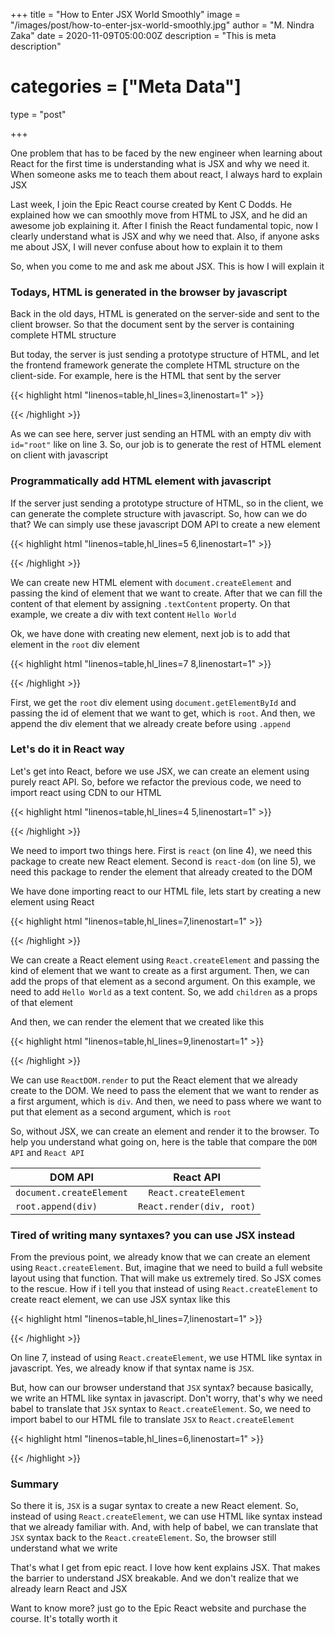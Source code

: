 +++
title = "How to Enter JSX World Smoothly"
image = "/images/post/how-to-enter-jsx-world-smoothly.jpg"
author = "M. Nindra Zaka"
date = 2020-11-09T05:00:00Z
description = "This is meta description"
# categories = ["Meta Data"]
type = "post"

+++

One problem that has to be faced by the new engineer when learning about React for the first time is understanding what is JSX and why we need it. When someone asks me to teach them about react, I always hard to explain JSX

Last week, I join the Epic React course created by Kent C Dodds. He explained how we can smoothly move from HTML to JSX, and he did an awesome job explaining it. After I finish the React fundamental topic, now I clearly understand what is JSX and why we need that. Also, if anyone asks me about JSX, I will never confuse about how to explain it to them

So, when you come to me and ask me about JSX. This is how I will explain it

### Todays, HTML is generated in the browser by javascript

Back in the old days, HTML is generated on the server-side and sent to the client browser. So that the document sent by the server is containing complete HTML structure

But today, the server is just sending a prototype structure of HTML, and let the frontend framework generate the complete HTML structure on the client-side. For example, here is the HTML that sent by the server 

{{< highlight html "linenos=table,hl_lines=3,linenostart=1" >}}
<html>
  <body>
    <div id="root"></div>
  </body>
</html>
{{< /highlight >}}

As we can see here, server just sending an HTML with an empty div with `id="root"` like on line 3. So, our job is to generate the rest of HTML element on client with javascript

### Programmatically add HTML element with javascript

If the server just sending a prototype structure of HTML, so in the client, we can generate the complete structure with javascript. So, how can we do that? We can simply use these javascript DOM API to create a new element

{{< highlight html "linenos=table,hl_lines=5 6,linenostart=1" >}}
<html>
  <body>
    <div id="root"></div>
    <script>
      const div = document.createElement('div');
      div.textContent = 'Hello World';
    </script>
  </body>
</html>
{{< /highlight >}}

We can create new HTML element with `document.createElement` and passing the kind of element that we want to create. After that we can fill the content of that element by assigning `.textContent` property. On that example, we create a div with text content `Hello World`

Ok, we have done with creating new element, next job is to add that element in the `root` div element

{{< highlight html "linenos=table,hl_lines=7 8,linenostart=1" >}}
<html>
  <body>
    <div id="root"></div>
    <script>
      const div = document.createElement('div');
      div.textContent = 'Hello World';
      const root = document.getElementById("root");
      root.append(div);
    </script>
  </body>
</html>
{{< /highlight >}}

First, we get the `root` div element using `document.getElementById` and passing the id of element that we want to get, which is `root`. And then, we append the div element that we already create before using `.append` 

### Let's do it in React way

Let's get into React, before we use JSX, we can create an element using purely react API. So, before we refactor the previous code, we need to import react using CDN to our HTML

{{< highlight html "linenos=table,hl_lines=4 5,linenostart=1" >}}
<html>
  <body>
    <div id="root"></div>
    <script src="https://unpkg.com/react@17.0.0/umd/react.development.js"></script>
    <script src="https://unpkg.com/react-dom@17.0.0/umd/react-dom.development.js"></script>
    <script>
      const div = document.createElement('div');
      div.textContent = 'Hello World';
      const root = document.getElementById("root");
      root.append(div);
    </script>
  </body>
</html>
{{< /highlight >}}

We need to import two things here. First is `react` (on line 4), we need this package to create new React element. Second is `react-dom` (on line 5), we need this package to render the element that already created to the DOM

We have done importing react to our HTML file, lets start by creating a new element using React

{{< highlight html "linenos=table,hl_lines=7,linenostart=1" >}}
<html>
  <body>
    <div id="root"></div>
    <script src="https://unpkg.com/react@17.0.0/umd/react.development.js"></script>
    <script src="https://unpkg.com/react-dom@17.0.0/umd/react-dom.development.js"></script>
    <script>
      const div = React.createElement('div', { children: 'Hello World' })
      const root = document.getElementById("root");
      root.append(div);
    </script>
  </body>
</html>
{{< /highlight >}}

We can create a React element using `React.createElement` and passing the kind of element that we want to create as a first argument. Then, we can add the props of that element as a second argument. On this example, we need to add `Hello World` as a text content. So, we add `children` as a props of that element 

And then, we can render the element that we created like this

{{< highlight html "linenos=table,hl_lines=9,linenostart=1" >}}
<html>
  <body>
    <div id="root"></div>
    <script src="https://unpkg.com/react@17.0.0/umd/react.development.js"></script>
    <script src="https://unpkg.com/react-dom@17.0.0/umd/react-dom.development.js"></script>
    <script>
      const div = React.createElement('div', { children: 'Hello World' });
      const root = document.getElementById("root");
      ReactDOM.render(div, root);
    </script>
  </body>
</html>
{{< /highlight >}}

We can use `ReactDOM.render` to put the React element that we already create to the DOM. We need to pass the element that we want to render as a first argument, which is `div`. And then, we need to pass where we want to put that element as a second argument, which is `root`

So, without JSX, we can create an element and render it to the browser. To help you understand what going on, here is the table that compare the `DOM API` and `React API`

| DOM API       | React API |           
| ------------- |:-------------:| 
| `document.createElement`    | `React.createElement` | 
| `root.append(div)`     | `React.render(div, root)`      | 

### Tired of writing many syntaxes? you can use JSX instead

From the previous point, we already know that we can create an element using `React.createElement`. But, imagine that we need to build a full website layout using that function. That will make us extremely tired. So JSX comes to the rescue. How if i tell you that instead of using `React.createElement` to create react element, we can use JSX syntax like this 

{{< highlight html "linenos=table,hl_lines=7,linenostart=1" >}}
<html>
  <body>
    <div id="root"></div>
    <script src="https://unpkg.com/react@17.0.0/umd/react.development.js"></script>
    <script src="https://unpkg.com/react-dom@17.0.0/umd/react-dom.development.js"></script>
    <script>
      const div = <div>Hello World</div>;
      const root = document.getElementById("root");
      ReactDOM.render(div, root);
    </script>
  </body>
</html>
{{< /highlight >}}

On line 7, instead of using `React.createElement`, we use HTML like syntax in javascript. Yes, we already know if that syntax name is `JSX`. 

But, how can our browser understand that `JSX` syntax? because basically, we write an HTML like syntax in javascript. Don't worry, that's why we need babel to translate that `JSX` syntax to `React.createElement`. So, we need to import babel to our HTML file to translate `JSX` to `React.createElement`

{{< highlight html "linenos=table,hl_lines=6,linenostart=1" >}}
<html>
  <body>
    <div id="root"></div>
    <script src="https://unpkg.com/react@17.0.0/umd/react.development.js"></script>
    <script src="https://unpkg.com/react-dom@17.0.0/umd/react-dom.development.js"></script>
    <script src="https://unpkg.com/@babel/standalone@7.12.4/babel.js"></script>
    <script type="text/babel">
      const div = <div>Hello World</div>;
      const root = document.getElementById("root");
      ReactDOM.render(div, root);
    </script>
  </body>
</html>
{{< /highlight >}}

### Summary

So there it is, `JSX` is a sugar syntax to create a new React element. So, instead of using `React.createElement`, we can use HTML like syntax instead that we already familiar with. And, with help of babel, we can translate that `JSX` syntax back to the `React.createElement`. So, the browser still understand what we write

That's what I get from epic react. I love how kent explains JSX. That makes the barrier to understand JSX breakable. And we don't realize that we already learn React and JSX

Want to know more? just go to the Epic React website and purchase the course. It's totally worth it